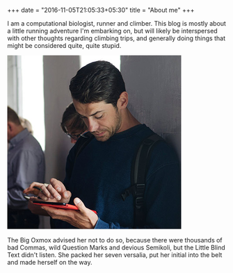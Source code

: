 +++
date = "2016-11-05T21:05:33+05:30"
title = "About me"
+++

I am a computational biologist, runner and climber.  This blog is mostly about a little running adventure I'm embarking on, but will likely be interspersed with other thoughts regarding climbing trips, and generally doing things that might be considered quite, quite stupid.

![This is me][1]

The Big Oxmox advised her not to do so, because there were thousands of bad Commas, wild Question Marks and devious Semikoli, but the Little Blind Text didn't listen. She packed her seven versalia, put her initial into the belt and made herself on the way.

[1]: /img/about.jpg
